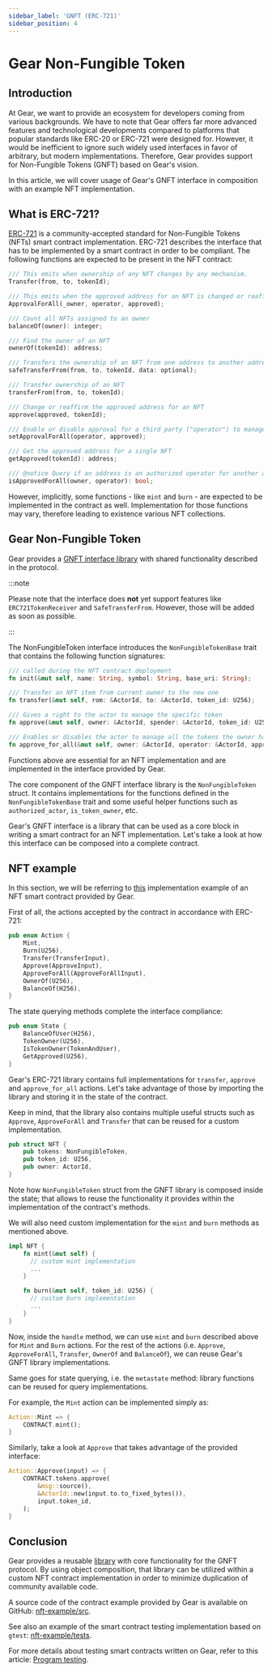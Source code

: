 ```yaml
---
sidebar_label: 'GNFT (ERC-721)'
sidebar_position: 4
---
```


# Gear Non-Fungible Token

## Introduction

At Gear, we want to provide an ecosystem for developers coming from various backgrounds. We have to note that Gear offers far more advanced features and technological developments compared to platforms that popular standards like ERC-20 or ERC-721 were designed for. However, it would be inefficient to ignore such widely used interfaces in favor of arbitrary, but modern implementations. Therefore, Gear provides support for Non-Fungible Tokens (GNFT) based on Gear's vision.

In this article, we will cover usage of Gear's GNFT interface in composition with an example NFT implementation.

## What is ERC-721? 

[ERC-721](https://eips.ethereum.org/EIPS/eip-721) is a community-accepted standard for Non-Fungible Tokens (NFTs) smart contract implementation. ERC-721 describes the interface that has to be implemented by a smart contract in order to be compliant. The following functions are expected to be present in the NFT contract:

```rust
/// This emits when ownership of any NFT changes by any mechanism.
Transfer(from, to, tokenId);

/// This emits when the approved address for an NFT is changed or reaffirmed.
ApprovalForAll(_owner, operator, approved);

/// Count all NFTs assigned to an owner
balanceOf(owner): integer;

/// Find the owner of an NFT
ownerOf(tokenId): address;

/// Transfers the ownership of an NFT from one address to another address
safeTransferFrom(from, to, tokenId, data: optional);

/// Transfer ownership of an NFT
transferFrom(from, to, tokenId);

/// Change or reaffirm the approved address for an NFT
approve(approved, tokenId);

/// Enable or disable approval for a third party ("operator") to manage
setApprovalForAll(operator, approved);

/// Get the approved address for a single NFT
getApproved(tokenId): address;

/// @notice Query if an address is an authorized operator for another address
isApprovedForAll(owner, operator): bool;
```

However, implicitly, some functions - like `mint` and `burn` - are expected to be implemented in the contract as well. Implementation for those functions may vary, therefore leading to existence various NFT collections.

## Gear Non-Fungible Token

Gear provides a [GNFT interface library](https://github.com/gear-tech/apps/tree/master/non-fungible-token) with shared functionality described in the protocol.

:::note

Please note that the interface does **not** yet support features like `ERC721TokenReceiver` and `SafeTransferFrom`. However, those will be added as soon as possible.

:::

The NonFungibleToken interface introduces the `NonFungibleTokenBase` trait that contains the following function signatures:

```rust
/// called during the NFT contract deployment
fn init(&mut self, name: String, symbol: String, base_uri: String);

/// Transfer an NFT item from current owner to the new one
fn transfer(&mut self, rom: &ActorId, to: &ActorId, token_id: U256);

/// Gives a right to the actor to manage the specific token
fn approve(&mut self, owner: &ActorId, spender: &ActorId, token_id: U256);

/// Enables or disables the actor to manage all the tokens the owner has
fn approve_for_all(&mut self, owner: &ActorId, operator: &ActorId, approved: bool);
```

Functions above are essential for an NFT implementation and are implemented in the interface provided by Gear.

The core component of the GNFT interface library is the `NonFungibleToken` struct. It contains implementations for the functions defined in the `NonFungibleTokenBase` trait and some useful helper functions such as `authorized_actor`, `is_token_owner`, etc.

Gear's GNFT interface is a library that can be used as a core block in writing a smart contract for an NFT implementation. Let's take a look at how this interface can be composed into a complete contract.

## NFT example

In this section, we will be referring to [this](https://github.com/gear-tech/apps/tree/master/nft-example) implementation example of an NFT smart contract provided by Gear.

First of all, the actions accepted by the contract in accordance with ERC-721:

```rust
pub enum Action {
    Mint,
    Burn(U256),
    Transfer(TransferInput),
    Approve(ApproveInput),
    ApproveForAll(ApproveForAllInput),
    OwnerOf(U256),
    BalanceOf(H256),
}
```

The state querying methods complete the interface compliance:

```rust
pub enum State {
    BalanceOfUser(H256),
    TokenOwner(U256),
    IsTokenOwner(TokenAndUser),
    GetApproved(U256),
}
```

Gear's ERC-721 library contains full implementations for `transfer`, `approve` and `approve_for_all` actions. Let's take advantage of those by importing the library and storing it in the state of the contract.

Keep in mind, that the library also contains multiple useful structs such as `Approve`, `ApproveForAll` and `Transfer` that can be reused for a custom implementation.

```rust
pub struct NFT {
    pub tokens: NonFungibleToken,
    pub token_id: U256,
    pub owner: ActorId,
}
```

Note how `NonFungibleToken` struct from the GNFT library is composed inside the state; that allows to reuse the functionality it provides within the implementation of the contract's methods.


We will also need custom implementation for the `mint` and `burn` methods as mentioned above.

```rust
impl NFT {
    fn mint(&mut self) {
      // custom mint implementation
      ...
    }

    fn burn(&mut self, token_id: U256) {
      // custom burn implementation
      ...
    }
}
```

Now, inside the `handle` method, we can use `mint` and `burn` described above for `Mint` and `Burn` actions. For the rest of the actions (i.e. `Approve`, `ApproveForAll`, `Transfer`, `OwnerOf` and `BalanceOf`), we can reuse Gear's GNFT library implementations.

Same goes for state querying, i.e. the `metastate` method: library functions can be reused for query implementations.

For example, the `Mint` action can be implemented simply as:

```rust
Action::Mint => {
    CONTRACT.mint();
}
```

Similarly, take a look at `Approve` that takes advantage of the provided interface:

```rust
Action::Approve(input) => {
    CONTRACT.tokens.approve(
        &msg::source(),
        &ActorId::new(input.to.to_fixed_bytes()),
        input.token_id,
    );
}
```

## Conclusion

Gear provides a reusable [library](https://github.com/gear-tech/apps/tree/master/non-fungible-token/src) with core functionality for the GNFT protocol. By using object composition, that library can be utilized within a custom NFT contract implementation in order to minimize duplication of community available code.

A source code of the contract example provided by Gear is available on GitHub: [nft-example/src](https://github.com/gear-tech/apps/tree/master/nft-example/src).

See also an example of the smart contract testing implementation based on `gtest`: [nft-example/tests](https://github.com/gear-tech/apps/tree/master/nft-example/tests).

For more details about testing smart contracts written on Gear, refer to this article: [Program testing](/developing-contracts/testing.md).
